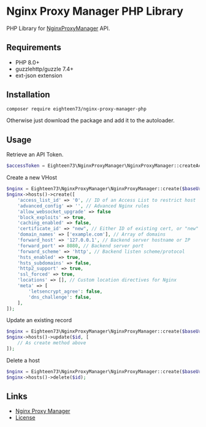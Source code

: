 # Nginx Proxy Manager PHP Library
PHP Library for [NginxProxyManager](https://github.com/NginxProxyManager) API.

## Requirements

* PHP 8.0+
* guzzlehttp/guzzle 7.4+
* ext-json extension

## Installation

```bash
composer require eighteen73/nginx-proxy-manager-php
```

Otherwise just download the package and add it to the autoloader.

## Usage

Retrieve an API Token.

```php
$accessToken = Eighteen73\NginxProxyManager\NginxProxyManager::createAccessToken($baseUrl, $username, $password);
```

Create a new VHost
```php
$nginx = Eighteen73\NginxProxyManager\NginxProxyManager::create($baseUrl, $accessToken);
$nginx->hosts()->create([
    'access_list_id' => '0', // ID of an Access List to restrict host
    'advanced_config' => '', // Advanced Nginx rules
    'allow_websocket_upgrade' => false
    'block_exploits' => true,
    'caching_enabled' => false,
    'certificate_id' => "new", // Either ID of existing cert, or "new" to request a new cert
    'domain_names' => ['example.com'], // Array of domains
    'forward_host' => '127.0.0.1', // Backend server hostname or IP
    'forward_port' => 8080, // Backend server port
    'forward_scheme' => 'http', // Backend listen scheme/protocol
    'hsts_enabled' => true,
    'hsts_subdomains' => false,
    'http2_support' => true,
    'ssl_forced' => true,
    'locations' => [], // Custom location directives for Nginx
    'meta' => [
        'letsencrypt_agree': false,
        'dns_challenge': false,
    ],
]);
```

Update an existing record
```php
$nginx = Eighteen73\NginxProxyManager\NginxProxyManager::create($baseUrl, $accessToken);
$nginx->hosts()->update($id, [
    // As create method above
]);
```

Delete a host
```php
$nginx = Eighteen73\NginxProxyManager\NginxProxyManager::create($baseUrl, $accessToken);
$nginx->hosts()->delete($id);
```

## Links ##
* [Nginx Proxy Manager](https://github.com/NginxProxyManager)
* [License](./LICENSE)

